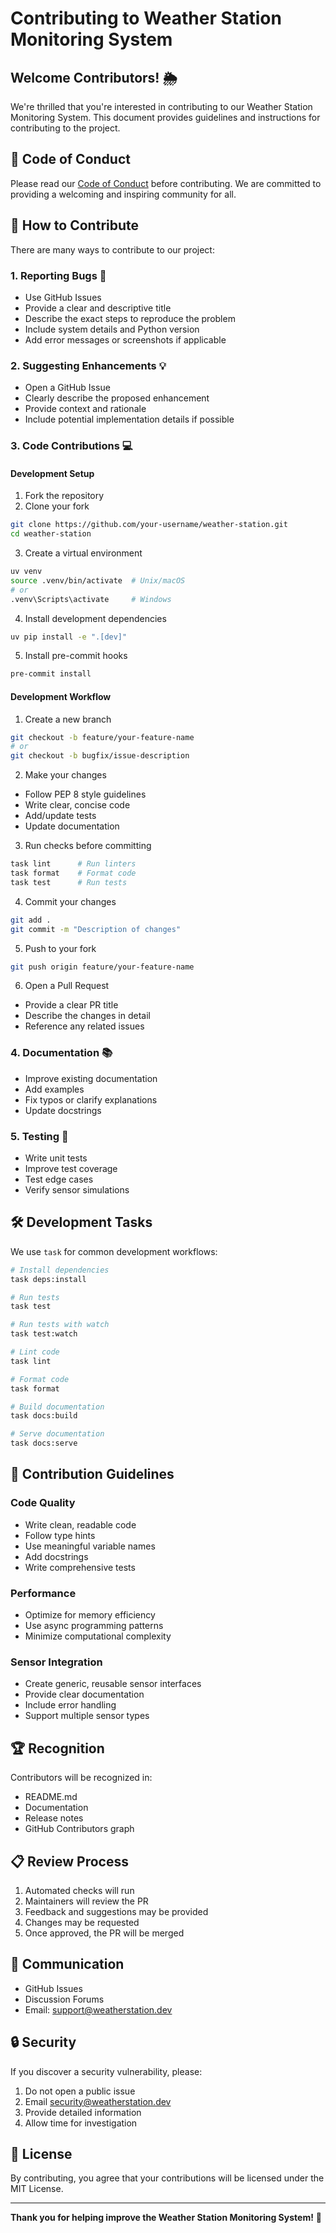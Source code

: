 # Contributing to Weather Station Monitoring System

## Welcome Contributors! 🌦️

We're thrilled that you're interested in contributing to our Weather Station Monitoring System. This document provides guidelines and instructions for contributing to the project.

## 🌟 Code of Conduct

Please read our [Code of Conduct](CODE_OF_CONDUCT.md) before contributing. We are committed to providing a welcoming and inspiring community for all.

## 🚀 How to Contribute

There are many ways to contribute to our project:

### 1. Reporting Bugs 🐛
- Use GitHub Issues
- Provide a clear and descriptive title
- Describe the exact steps to reproduce the problem
- Include system details and Python version
- Add error messages or screenshots if applicable

### 2. Suggesting Enhancements 💡
- Open a GitHub Issue
- Clearly describe the proposed enhancement
- Provide context and rationale
- Include potential implementation details if possible

### 3. Code Contributions 💻

#### Development Setup

1. Fork the repository
2. Clone your fork
```bash
git clone https://github.com/your-username/weather-station.git
cd weather-station
```

3. Create a virtual environment
```bash
uv venv
source .venv/bin/activate  # Unix/macOS
# or
.venv\Scripts\activate     # Windows
```

4. Install development dependencies
```bash
uv pip install -e ".[dev]"
```

5. Install pre-commit hooks
```bash
pre-commit install
```

#### Development Workflow

1. Create a new branch
```bash
git checkout -b feature/your-feature-name
# or
git checkout -b bugfix/issue-description
```

2. Make your changes
- Follow PEP 8 style guidelines
- Write clear, concise code
- Add/update tests
- Update documentation

3. Run checks before committing
```bash
task lint      # Run linters
task format    # Format code
task test      # Run tests
```

4. Commit your changes
```bash
git add .
git commit -m "Description of changes"
```

5. Push to your fork
```bash
git push origin feature/your-feature-name
```

6. Open a Pull Request
- Provide a clear PR title
- Describe the changes in detail
- Reference any related issues

### 4. Documentation 📚
- Improve existing documentation
- Add examples
- Fix typos or clarify explanations
- Update docstrings

### 5. Testing 🧪
- Write unit tests
- Improve test coverage
- Test edge cases
- Verify sensor simulations

## 🛠 Development Tasks

We use `task` for common development workflows:

```bash
# Install dependencies
task deps:install

# Run tests
task test

# Run tests with watch
task test:watch

# Lint code
task lint

# Format code
task format

# Build documentation
task docs:build

# Serve documentation
task docs:serve
```

## 🤝 Contribution Guidelines

### Code Quality
- Write clean, readable code
- Follow type hints
- Use meaningful variable names
- Add docstrings
- Write comprehensive tests

### Performance
- Optimize for memory efficiency
- Use async programming patterns
- Minimize computational complexity

### Sensor Integration
- Create generic, reusable sensor interfaces
- Provide clear documentation
- Include error handling
- Support multiple sensor types

## 🏆 Recognition

Contributors will be recognized in:
- README.md
- Documentation
- Release notes
- GitHub Contributors graph

## 📋 Review Process

1. Automated checks will run
2. Maintainers will review the PR
3. Feedback and suggestions may be provided
4. Changes may be requested
5. Once approved, the PR will be merged

## 💬 Communication

- GitHub Issues
- Discussion Forums
- Email: support@weatherstation.dev

## 🔒 Security

If you discover a security vulnerability, please:
1. Do not open a public issue
2. Email security@weatherstation.dev
3. Provide detailed information
4. Allow time for investigation

## 📜 License

By contributing, you agree that your contributions will be licensed under the MIT License.

---

**Thank you for helping improve the Weather Station Monitoring System!** 🌈
